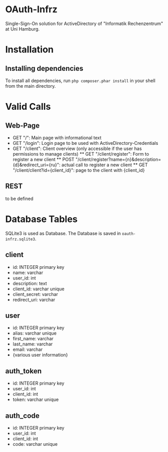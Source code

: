 # OAuth-Infrz
Single-Sign-On solution for ActiveDirectory of "Informatik Rechenzentrum" at Uni Hamburg.

# Installation
## Installing dependencies
To install all dependencies, run `php composer.phar install` in your shell from the main directory.

# Valid Calls
## Web-Page
* GET "/": Main page with informational text
* GET "/login": Login page to be used with ActiveDirectory-Credentials
* GET "/client": Client overview (only accessible if the user has permissions to manage clients)
** GET "/client/register": Form to register a new client
** POST "/client/register?name={n}&description={d}&redirect_uri={ru}": actual call to register a new client
** GET "/client/client?id={client_id}": page to the client with {client_id}

## REST
to be defined

# Database Tables
SQLite3 is used as Database. The Database is saved in `oauth-infrz.sqlite3`.

## client
* id: INTEGER primary key
* name: varchar
* user_id: int
* description: text
* client_id: varchar unique
* client_secret: varchar
* redirect_uri: varchar

## user
* id: INTEGER primary key
* alias: varchar unique
* first_name: varchar
* last_name: varchar
* email: varchar
* {various user information}

## auth_token
* id: INTEGER primary key
* user_id: int
* client_id: int
* token: varchar unique

## auth_code
* id: INTEGER primary key
* user_id: int
* client_id: int
* code: varchar unique
